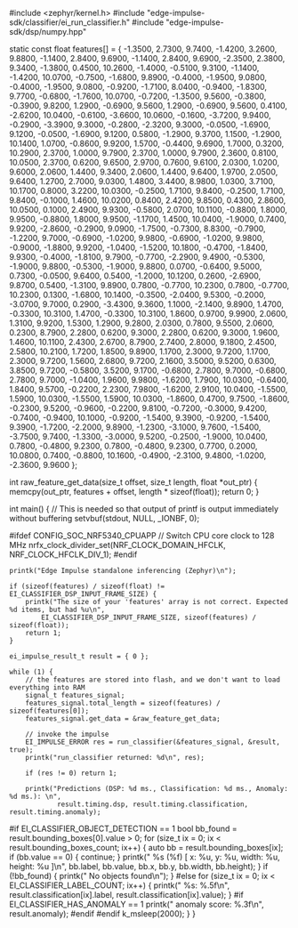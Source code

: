 #include <zephyr/kernel.h>
#include "edge-impulse-sdk/classifier/ei_run_classifier.h"
#include "edge-impulse-sdk/dsp/numpy.hpp"


static const float features[] = { 
-1.3500, 2.7300, 9.7400, -1.4200, 3.2600, 9.8800, -1.1400, 2.8400, 9.6900, -1.1400, 2.8400, 9.6900, -2.3500, 2.3800, 9.3400, -1.3800, 0.4500, 10.2600, -1.4000, -0.5100, 9.3100, -1.1400, -1.4200, 10.0700, -0.7500, -1.6800, 9.8900, -0.4000, -1.9500, 9.0800, -0.4000, -1.9500, 9.0800, -0.9200, -1.7100, 8.0400, -0.9400, -1.8300, 9.7700, -0.6800, -1.7600, 10.0700, -0.7200, -1.3500, 9.5600, -0.3800, -0.3900, 9.8200, 1.2900, -0.6900, 9.5600, 1.2900, -0.6900, 9.5600, 0.4100, -2.6200, 10.0400, -0.6100, -3.6600, 10.0600, -0.1600, -3.7200, 9.9400, -0.2900, -3.3900, 9.3000, -0.2800, -2.3200, 9.3000, -0.0500, -1.6900, 9.1200, -0.0500, -1.6900, 9.1200, 0.5800, -1.2900, 9.3700, 1.1500, -1.2900, 10.1400, 1.0700, -0.8600, 9.9200, 1.5700, -0.4400, 9.6900, 1.7000, 0.3200, 10.2900, 2.3700, 1.0000, 9.7900, 2.3700, 1.0000, 9.7900, 2.3600, 0.8100, 10.0500, 2.3700, 0.6200, 9.6500, 2.9700, 0.7600, 9.6100, 2.0300, 1.0200, 9.6000, 2.0600, 1.4400, 9.3400, 2.0600, 1.4400, 9.6400, 1.9700, 2.0500, 9.6400, 1.2700, 2.7000, 9.0300, 1.4800, 3.4400, 8.9800, 1.0300, 3.7100, 10.1700, 0.8000, 3.2200, 10.0300, -0.2500, 1.7100, 9.8400, -0.2500, 1.7100, 9.8400, -0.1000, 1.4600, 10.0200, 0.8400, 2.4200, 9.8500, 0.4300, 2.8600, 10.0500, 0.1000, 2.4900, 9.9300, -0.5800, 2.0700, 10.1100, -0.8800, 1.8000, 9.9500, -0.8800, 1.8000, 9.9500, -1.1700, 1.4500, 10.0400, -1.9000, 0.7400, 9.9200, -2.8600, -0.2900, 9.0900, -1.7500, -0.7300, 8.8300, -0.7900, -1.2200, 9.7000, -0.6900, -1.0200, 9.9800, -0.6900, -1.0200, 9.9800, -0.9000, -1.8800, 9.9200, -1.0400, -1.5200, 10.1800, -0.4700, -1.8400, 9.9300, -0.4000, -1.8100, 9.7900, -0.7700, -2.2900, 9.4900, -0.5300, -1.9000, 9.8800, -0.5300, -1.9000, 9.8800, 0.0700, -0.6400, 9.5000, 0.7300, -0.0500, 9.6400, 0.5400, -1.2000, 10.1200, 0.2600, -2.6900, 9.8700, 0.5400, -1.3100, 9.8900, 0.7800, -0.7700, 10.2300, 0.7800, -0.7700, 10.2300, 0.1300, -1.6800, 10.1400, -0.3500, -2.0400, 9.5300, -0.2000, -3.0700, 9.7000, 0.2900, -3.4300, 9.3600, 1.1000, -2.1400, 9.8900, 1.4700, -0.3300, 10.3100, 1.4700, -0.3300, 10.3100, 1.8600, 0.9700, 9.9900, 2.0600, 1.3100, 9.9200, 1.5300, 1.2900, 9.2800, 2.0300, 0.7800, 9.5500, 2.0600, 0.2300, 8.7900, 2.2800, 0.6200, 9.3000, 2.2800, 0.6200, 9.3000, 1.9600, 1.4600, 10.1100, 2.4300, 2.6700, 8.7900, 2.7400, 2.8000, 9.1800, 2.4500, 2.5800, 10.2100, 1.7200, 1.8500, 9.8900, 1.1700, 2.3000, 9.7200, 1.1700, 2.3000, 9.7200, 1.5600, 2.6800, 9.7200, 2.1600, 3.5000, 9.5200, 0.6300, 3.8500, 9.7200, -0.5800, 3.5200, 9.1700, -0.6800, 2.7800, 9.7000, -0.6800, 2.7800, 9.7000, -1.0400, 1.9600, 9.9800, -1.6200, 1.7900, 10.0300, -0.6400, 1.8400, 9.5700, -0.2200, 2.2300, 7.9800, -1.6200, 2.9100, 10.0400, -1.5500, 1.5900, 10.0300, -1.5500, 1.5900, 10.0300, -1.8600, 0.4700, 9.7500, -1.8600, -0.2300, 9.5200, -0.9600, -0.2200, 9.8100, -0.7200, -0.3000, 9.4200, -0.7400, -0.9400, 10.1000, -0.9200, -1.5400, 9.3900, -0.9200, -1.5400, 9.3900, -1.7200, -2.2000, 9.8900, -1.2300, -3.1000, 9.7600, -1.5400, -3.7500, 9.7400, -1.3300, -3.0000, 9.5200, -0.2500, -1.9000, 10.0400, 0.7800, -0.4800, 9.2300, 0.7800, -0.4800, 9.2300, 0.7700, 0.2000, 10.0800, 0.7400, -0.8800, 10.1600, -0.4900, -2.3100, 9.4800, -1.0200, -2.3600, 9.9600
};

int raw_feature_get_data(size_t offset, size_t length, float *out_ptr) {
    memcpy(out_ptr, features + offset, length * sizeof(float));
    return 0;
}

int main() {
    // This is needed so that output of printf is output immediately without buffering
    setvbuf(stdout, NULL, _IONBF, 0);

#ifdef CONFIG_SOC_NRF5340_CPUAPP
    // Switch CPU core clock to 128 MHz
    nrfx_clock_divider_set(NRF_CLOCK_DOMAIN_HFCLK, NRF_CLOCK_HFCLK_DIV_1);
#endif

    printk("Edge Impulse standalone inferencing (Zephyr)\n");

    if (sizeof(features) / sizeof(float) != EI_CLASSIFIER_DSP_INPUT_FRAME_SIZE) {
        printk("The size of your 'features' array is not correct. Expected %d items, but had %u\n",
            EI_CLASSIFIER_DSP_INPUT_FRAME_SIZE, sizeof(features) / sizeof(float));
        return 1;
    }

    ei_impulse_result_t result = { 0 };

    while (1) {
        // the features are stored into flash, and we don't want to load everything into RAM
        signal_t features_signal;
        features_signal.total_length = sizeof(features) / sizeof(features[0]);
        features_signal.get_data = &raw_feature_get_data;

        // invoke the impulse
        EI_IMPULSE_ERROR res = run_classifier(&features_signal, &result, true);
        printk("run_classifier returned: %d\n", res);

        if (res != 0) return 1;

        printk("Predictions (DSP: %d ms., Classification: %d ms., Anomaly: %d ms.): \n",
                result.timing.dsp, result.timing.classification, result.timing.anomaly);
#if EI_CLASSIFIER_OBJECT_DETECTION == 1
        bool bb_found = result.bounding_boxes[0].value > 0;
        for (size_t ix = 0; ix < result.bounding_boxes_count; ix++) {
            auto bb = result.bounding_boxes[ix];
            if (bb.value == 0) {
                continue;
            }
            printk("    %s (%f) [ x: %u, y: %u, width: %u, height: %u ]\n", bb.label, bb.value, bb.x, bb.y, bb.width, bb.height);
        }
        if (!bb_found) {
            printk("    No objects found\n");
        }
#else
        for (size_t ix = 0; ix < EI_CLASSIFIER_LABEL_COUNT; ix++) {
            printk("    %s: %.5f\n", result.classification[ix].label,
                                    result.classification[ix].value);
        }
#if EI_CLASSIFIER_HAS_ANOMALY == 1
        printk("    anomaly score: %.3f\n", result.anomaly);
#endif
#endif
        k_msleep(2000);
    }
}
